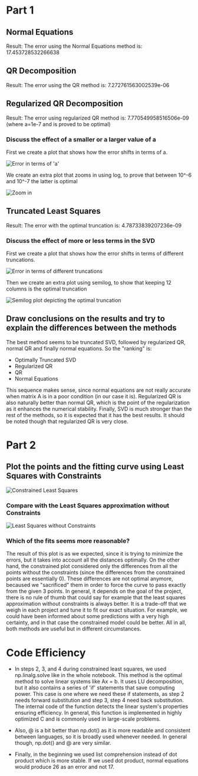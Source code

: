# Part 1

## Normal Equations

Result: The error using the Normal Equations method is:  17.453728532266638

## QR Decomposition

Result: The error using the QR method is:  7.272761563002539e-06

## Regularized QR Decomposition

Result: The error using regularized QR method is:  7.770549958516506e-09 (where a=1e-7 and is proved to be optimal)

### Discuss the effect of a smaller or a larger value of a

First we create a plot that shows how the error shifts in terms of a.

![Error in terms of 'a'](Screenshots\a_plot_1.PNG)

We create an extra plot that zooms in using log, to prove that between 10\^-6 and 10\^-7 the latter is optimal

![Zoom in](Screenshots\a_plot_2.PNG)

## Truncated Least Squares

Result: The error with the optimal truncation is:  4.78733839207236e-09

### Discuss the effect of more or less terms in the SVD

First we create a plot that shows how the error shifts in terms of different truncations.

![Error in terms of different truncations](Screenshots\truncation_plot_1.PNG)

Then we create an extra plot using semilog, to show that keeping 12 columns is the optimal truncation

![Semilog plot depicting the optimal truncation](Screenshots\truncation_plot_2.PNG)

## Draw conclusions on the results and try to explain the differences between the methods

The best method seems to be truncated SVD, followed by regularized QR, normal QR and finally normal equations. So the "ranking" is:

* Optimally Truncated SVD
* Regularized QR
* QR
* Normal Equations

This sequence makes sense, since normal equations are not really accurate when matrix A is in a poor condition (in our case it is). Regularized QR is also naturally better than normal QR, which is the point of the regularization as it enhances the numerical stability. Finally, SVD is much stronger than the rest of the methods, so it is expected that it has the best results. It should be noted though that regularized QR is very close.

# Part 2

## Plot the points and the fitting curve using Least Squares with Constraints

![Constrained Least Squares](Screenshots\constrained_fit.PNG)

### Compare with the Least Squares approximation without Constraints

![Least Squares without Constraints](Screenshots\not_constrained_fit.PNG)

### Which of the fits seems more reasonable?

The result of this plot is as we expected, since it is trying to minimize the errors, but it takes into account all the distances optimally. 
On the other hand, the constrained plot considered only the differences from all the points without the constraints (since the differences from the constrained points are essentially 0). These differences are not optimal anymore, becaused we "sacrificed" them in order to force the curve to pass exactly from the given 3 points. In general, it depends on the goal of the project, there is no rule of thumb that could say for example that the least squares approximation without constraints is always better. It is a trade-off that we weigh in each project and tune it to fit our exact situation. For example, we could have been informed about some predictions with a very high certainty, and in that case the constrained model could be better. All in all, both methods are useful but in different circumstances.

# Code Efficiency

* In steps 2, 3, and 4 during constrained least squares, we used np.linalg.solve like in the whole notebook. This method is the optimal method to solve linear systems like Ax = b. It uses LU decomposition, but it also contains a series of 'if' statements that save computing power. This case is one where we need these if statements, as step 2 needs forward substitution and step 3, step 4 need back substitution. The internal code of the function detects the linear system's properties ensuring efficiency. In general, this function is implemented in highly optimized C and is commonly used in large-scale problems.

* Also, @ is a bit better than np.dot() as it is more readable and consistent between languages, so it is broadly used whenever needed. In general though, np.dot() and @ are very similar.

* Finally, in the beginning we used list comprehension instead of dot product which is more stable. If we used dot product, normal equations would produce 26 as an error and not 17.